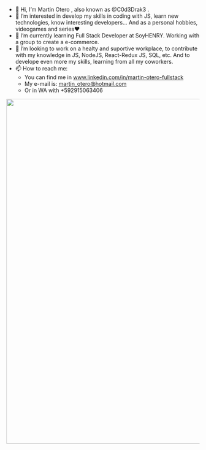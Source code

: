 - 👋 Hi, I’m Martin Otero  , also known as @C0d3Drak3 .
- 👀 I’m interested in develop my skills in coding with JS, learn new technologies, know interesting developers... And as a personal hobbies, videogames and series❤
- 🌱 I’m currently learning Full Stack Developer at SoyHENRY. Working with a group to create a e-commerce.
- 💞️ I’m looking to work on a healty and suportive workplace, to contribute with my knowledge in JS, NodeJS, React-Redux JS, SQL, etc. And to develope even more my skills, learning from all my coworkers. 
- 📫 How to reach me:
    - You can find me in www.linkedin.com/in/martin-otero-fullstack
    - My e-mail is: martin_otero@hotmail.com
    - Or in WA with +592915063406

<p align="left">
  <img height="900" src="./Martín Otero (eng).png" />
</p>

<!---
C0d3Drak3/C0d3Drak3 is a ✨ special ✨ repository because its `README.md` (this file) appears on your GitHub profile.
You can click the Preview link to take a look at your changes.
--->
